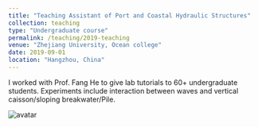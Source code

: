 ```yaml
---
title: "Teaching Assistant of Port and Coastal Hydraulic Structures"
collection: teaching
type: "Undergraduate course"
permalink: /teaching/2019-teaching
venue: "Zhejiang University, Ocean college"
date: 2019-09-01
location: "Hangzhou, China"
---
```


I worked with Prof. Fang He to give lab tutorials to 60+ undergraduate students. Experiments include interaction between waves and vertical caisson/sloping breakwater/Pile.

![avatar](http://huzhengyu.github.io/breakwater.JPG)
